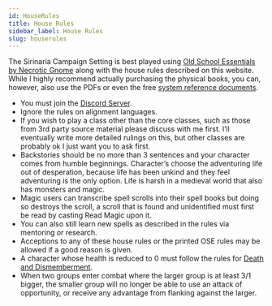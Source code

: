 ```yaml
---
id: HouseRules
title: House Rules
sidebar_label: House Rules
slug: houserules
---
```


The Sirinaria Campaign Setting is best played using [Old School Essentials by Necrotic Gnome](https://necroticgnome.com/collections/old-school-essentials) along with the house rules described on this website. While I highly recommend actually purchasing the physical books, you can, however, also use the PDFs or even the free [system reference documents](https://oldschoolessentials.necroticgnome.com/srd/index.php/Main_Page).

* You must join the [Discord Server](https://discord.gg/pRtR54YwjW).
* Ignore the rules on alignment languages.
* If you wish to play a class other than the core classes, such as those from 3rd party source material please discuss with me first. I’ll eventually write more detailed rulings on this, but other classes are probably ok I just want you to ask first.
* Backstories should be no more than 3 sentences and your character comes from humble beginnings. Character’s choose the adventuring life out of desperation, because life has been unkind and they feel adventuring is the only option. Life is harsh in a medieval world that also has monsters and magic.
* Magic users can transcribe spell scrolls into their spell books but doing so destroys the scroll, a scroll that is found and unidentified must first be read by casting Read Magic upon it.
*  You can also still learn new spells as described in the rules via mentoring or research.
* Acceptions to any of these house rules or the printed OSE rules may be allowed if a good reason is given.
* A character whose health is reduced to 0 must follow the rules for [Death and Dismemberment](DeathAndDismemberment.md).
* When two groups enter combat where the larger group is at least 3/1 bigger, the smaller group will no longer be able to use an attack of opportunity, or receive any advantage from flanking against the larger.
